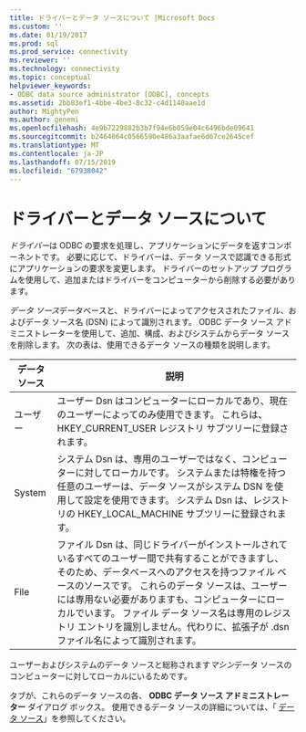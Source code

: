 ```yaml
---
title: ドライバーとデータ ソースについて |Microsoft Docs
ms.custom: ''
ms.date: 01/19/2017
ms.prod: sql
ms.prod_service: connectivity
ms.reviewer: ''
ms.technology: connectivity
ms.topic: conceptual
helpviewer_keywords:
- ODBC data source administrator [ODBC], concepts
ms.assetid: 2bb83ef1-4bbe-4be3-8c32-c4d1140aae1d
author: MightyPen
ms.author: genemi
ms.openlocfilehash: 4e9b7229882b3b7f94e6b059e04c6496bde09641
ms.sourcegitcommit: b2464064c0566590e486a3aafae6d67ce2645cef
ms.translationtype: MT
ms.contentlocale: ja-JP
ms.lasthandoff: 07/15/2019
ms.locfileid: "67938042"
---
```

# <a name="about-drivers-and-data-sources"></a>ドライバーとデータ ソースについて
*ドライバー*は ODBC の要求を処理し、アプリケーションにデータを返すコンポーネントです。 必要に応じて、ドライバーは、データ ソースで認識できる形式にアプリケーションの要求を変更します。 ドライバーのセットアップ プログラムを使用して、追加またはドライバーをコンピューターから削除する必要があります。  
  
 *データ ソース*データベースと、ドライバーによってアクセスされたファイル、およびデータ ソース名 (DSN) によって識別されます。 ODBC データ ソース アドミニストレーターを使用して、追加、構成、およびシステムからデータ ソースを削除します。 次の表は、使用できるデータ ソースの種類を説明します。  
  
|データ ソース|説明|  
|-----------------|-----------------|  
|ユーザー|ユーザー Dsn はコンピューターにローカルであり、現在のユーザーによってのみ使用できます。 これらは、HKEY_CURRENT_USER レジストリ サブツリーに登録されます。|  
|System|システム Dsn は、専用のユーザーではなく、コンピューターに対してローカルです。 システムまたは特権を持つ任意のユーザーは、データ ソースがシステム DSN を使用して設定を使用できます。 システム Dsn は、レジストリの HKEY_LOCAL_MACHINE サブツリーに登録されます。|  
|File|ファイル Dsn は、同じドライバーがインストールされているすべてのユーザー間で共有することができますし、そのため、データベースへのアクセスを持つファイル ベースのソースです。 これらのデータ ソースは、ユーザーには専用ない必要がありますも、コンピューターにローカルでいます。 ファイル データ ソース名は専用のレジストリ エントリを識別しません。代わりに、拡張子が .dsn ファイル名によって識別されます。|  
  
 ユーザーおよびシステムのデータ ソースと総称されます*マシン*データ ソースのコンピューターに対してローカルにいるためです。  
  
 タブが、これらのデータ ソースの各、 **ODBC データ ソース アドミニストレーター**  ダイアログ ボックス。 使用できるデータ ソースの詳細については、「 [データ ソース](../../odbc/reference/data-sources.md)」を参照してください。
